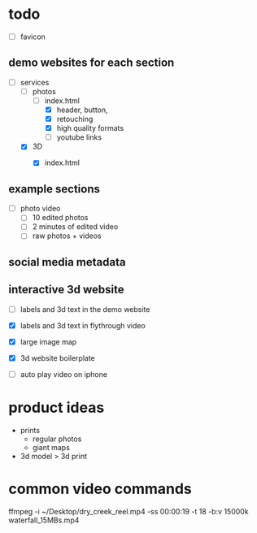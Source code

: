 # todo

* [ ] favicon

## demo websites for each section
  * [ ] services
    * [ ] photos
      * [ ] index.html
        * [x] header, button,
        * [x] retouching
        * [x] high quality formats
        * [ ] youtube links
    * [x] 3D
      * [x] index.html


## example sections
  * [ ] photo video
    * [ ] 10 edited photos
    * [ ] 2 minutes of edited video
    * [ ] raw photos + videos

## social media metadata


## interactive 3d website
  * [ ] labels and 3d text in the demo website
  * [x] labels and 3d text in flythrough video

* [x] large image map
* [x] 3d website boilerplate
* [ ] auto play video on iphone

# product ideas

* prints
  * regular photos
  * giant maps
* 3d model > 3d print

# common video commands

 ffmpeg -i ~/Desktop/dry_creek_reel.mp4 -ss 00:00:19 -t 18 -b:v 15000k waterfall_15MBs.mp4
